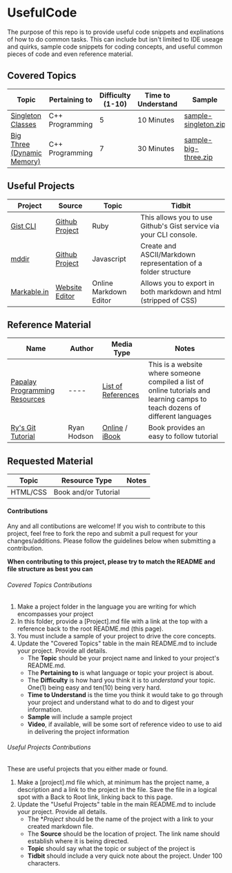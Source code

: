 UsefulCode
==========

The purpose of this repo is to provide useful code snippets and explinations of how to do common tasks. This can include but isn't limited to IDE useage and quirks, sample code snippets for coding concepts, and useful common pieces of code and even reference material.

## Covered Topics

Topic | Pertaining to | Difficulty (1-10) | Time to Understand | Sample | Video
------|---------------|-------------------|--------------------|--------|--------
[Singleton Classes](./content/programming-languages/c++/Singleton/Singleton.md) | C++ Programming | 5 | 10 Minutes | [sample-singleton.zip](./content/programming-languages/c++/singleton/sample-singleton.zip) | No
[Big Three (Dynamic Memory)](./content/programming-languages/c++/big-three/big-three.md) | C++ Programming | 7 | 30 Minutes | [sample-big-three.zip](./content/programming-languages/c++/big-three/sample-big-three.zip) | No

## Useful Projects

Project | Source |Topic| Tidbit
--------|------------|--------|--------
[Gist CLI](./content/interesting-projects/github/gist-cli.md) | [Github Project](https://github.com/defunkt/gist)| Ruby | This allows you to use Github's Gist service via your CLI console.
[mddir](./content/interesting-projects/github/mddir.md) | [Github Project](https://github.com/JohnByrneRepo/mddir) | Javascript | Create and ASCII/Markdown representation of a folder structure
[Markable.in](./content/useful-websites/tools/markable.md) | [Website Editor](http://markable.in/editor/#) | Online Markdown Editor | Allows you to export in both markdown and html (stripped of CSS)

## Reference Material

Name|Author|Media Type|Notes
----|------|----------|------
[Papalay Programming Resources](./content/useful-websites/learning/websites/papaly-programming-resources.md) | ---- | [List of References](https://papaly.com/Randy/fn31j/Programming-Resources) | This is a website where someone compiled a list of online tutorials and learning camps to teach dozens of different languages
[Ry's Git Tutorial](./content/useful-websites/learning/books/rypress-git-tutorial.md)| Ryan Hodson | [Online](http://rypress.com/tutorials/git/index) / [iBook](https://itunes.apple.com/us/book/rys-git-tutorial/id948451323?mt=11) | Book provides an easy to follow tutorial

## Requested Material

Topic | Resource Type | Notes
------|---------------|-------
HTML/CSS | Book and/or Tutorial | 

#### Contributions

Any and all contibutions are welcome! If you wish to contribute to this project, feel free to fork the repo and submit a pull request for your changes/additions. Please follow the guidelines below when submitting a contribution.

**When contributing to this project, please try to match the README and file structure as best you can**

###### Covered Topics Contributions

1. Make a project folder in the language you are writing for which encompasses your project
2. In this folder, provide a [Project].md file with a link at the top with a reference back to the root README.md (this page).
3. You must include a sample of your project to drive the core concepts.
4. Update the "Covered Topics" table in the main README.md to include your project. Provide all details.
    - The **Topic** should be your project name and linked to your project's README.md.
    - The **Pertaining to** is what language or topic your project is about.
    - The **Difficulty** is how hard you think it is to *understand* your topic. One(1) being easy and ten(10) being very hard.
    - **Time to Understand** is the time you think it would take to go through your project and understand what to do and to digest your information.
    - **Sample** will include a sample project
    - **Video**, if available, will be some sort of reference video to use to aid in delivering the project information
    
###### Useful Projects Contributions

These are useful projects that you either made or found.

1. Make a [project].md file which, at minimum has the project name, a description and a link to the project in the file. Save the file in a logical spot with a Back to Root link, linking back to this page.
2. Update the "Useful Projects" table in the main README.md to include your project. Provide all details.
    - The **Project* should be the name of the project with a link to your created markdown file.
    - The **Source** should be the location of project. The link name should establish where it is being directed.
    - **Topic** should say what the topic or subject of the project is
    - **Tidbit** should include a very quick note about the project. Under 100 characters.






